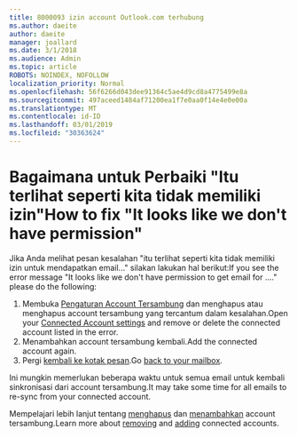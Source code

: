 ```yaml
---
title: 8000093 izin account Outlook.com terhubung
ms.author: daeite
author: daeite
manager: joallard
ms.date: 3/1/2018
ms.audience: Admin
ms.topic: article
ROBOTS: NOINDEX, NOFOLLOW
localization_priority: Normal
ms.openlocfilehash: 56f6266d043dee91364c5ae4d9cd8a4775499e8a
ms.sourcegitcommit: 497aceed1484af71200ea1f7e0aa0f14e4e0e00a
ms.translationtype: MT
ms.contentlocale: id-ID
ms.lasthandoff: 03/01/2019
ms.locfileid: "30363624"
---
```

# <a name="how-to-fix-it-looks-like-we-dont-have-permission"></a><span data-ttu-id="61220-102">Bagaimana untuk Perbaiki "Itu terlihat seperti kita tidak memiliki izin"</span><span class="sxs-lookup"><span data-stu-id="61220-102">How to fix "It looks like we don't have permission"</span></span>

<span data-ttu-id="61220-103">Jika Anda melihat pesan kesalahan "itu terlihat seperti kita tidak memiliki izin untuk mendapatkan email..." silakan lakukan hal berikut:</span><span class="sxs-lookup"><span data-stu-id="61220-103">If you see the error message "It looks like we don't have permission to get email for ...." please do the following:</span></span>

1. <span data-ttu-id="61220-104">Membuka [Pengaturan Account Tersambung](https://outlook.live.com/mail/options/mail/accounts) dan menghapus atau menghapus account tersambung yang tercantum dalam kesalahan.</span><span class="sxs-lookup"><span data-stu-id="61220-104">Open your [Connected Account settings](https://outlook.live.com/mail/options/mail/accounts) and remove or delete the connected account listed in the error.</span></span> 
2. <span data-ttu-id="61220-105">Menambahkan account tersambung kembali.</span><span class="sxs-lookup"><span data-stu-id="61220-105">Add the connected account again.</span></span>
3. <span data-ttu-id="61220-106">Pergi [kembali ke kotak pesan](https://outlook.live.com/mail/inbox).</span><span class="sxs-lookup"><span data-stu-id="61220-106">Go [back to your mailbox](https://outlook.live.com/mail/inbox).</span></span>

<span data-ttu-id="61220-107">Ini mungkin memerlukan beberapa waktu untuk semua email untuk kembali sinkronisasi dari account tersambung.</span><span class="sxs-lookup"><span data-stu-id="61220-107">It may take some time for all emails to re-sync from your connected account.</span></span>

<span data-ttu-id="61220-108">Mempelajari lebih lanjut tentang [menghapus](https://support.office.com/article/0b9a6b95-ff1b-46c1-bf60-d6b3b82c5ac8) dan [menambahkan](https://support.office.com/article/c5224df4-5885-4e79-91ba-523aa743f0ba) account tersambung.</span><span class="sxs-lookup"><span data-stu-id="61220-108">Learn more about [removing](https://support.office.com/article/0b9a6b95-ff1b-46c1-bf60-d6b3b82c5ac8) and [adding](https://support.office.com/article/c5224df4-5885-4e79-91ba-523aa743f0ba) connected accounts.</span></span>
